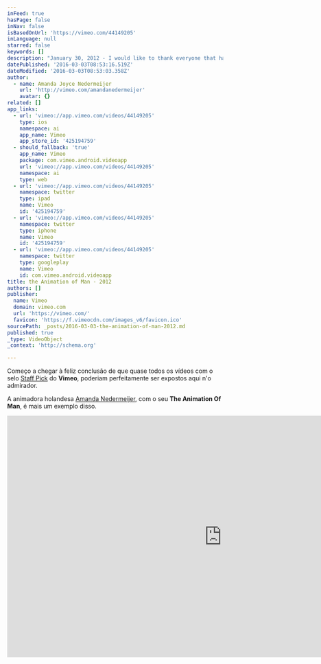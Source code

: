 ```yaml
---
inFeed: true
hasPage: false
inNav: false
isBasedOnUrl: 'https://vimeo.com/44149205'
inLanguage: null
starred: false
keywords: []
description: "January 30, 2012 - I would like to thank everyone that has taken the time to watch and appreciate my animation. It really is a great honor and incredibly motivating. I'm excited about creating new work and sharing it with you all! -- My graduation project."
datePublished: '2016-03-03T08:53:16.519Z'
dateModified: '2016-03-03T08:53:03.358Z'
author:
  - name: Amanda Joyce Nedermeijer
    url: 'http://vimeo.com/amandanedermeijer'
    avatar: {}
related: []
app_links:
  - url: 'vimeo://app.vimeo.com/videos/44149205'
    type: ios
    namespace: ai
    app_name: Vimeo
    app_store_id: '425194759'
  - should_fallback: 'true'
    app_name: Vimeo
    package: com.vimeo.android.videoapp
    url: 'vimeo://app.vimeo.com/videos/44149205'
    namespace: ai
    type: web
  - url: 'vimeo://app.vimeo.com/videos/44149205'
    namespace: twitter
    type: ipad
    name: Vimeo
    id: '425194759'
  - url: 'vimeo://app.vimeo.com/videos/44149205'
    namespace: twitter
    type: iphone
    name: Vimeo
    id: '425194759'
  - url: 'vimeo://app.vimeo.com/videos/44149205'
    namespace: twitter
    type: googleplay
    name: Vimeo
    id: com.vimeo.android.videoapp
title: the Animation of Man - 2012
authors: []
publisher:
  name: Vimeo
  domain: vimeo.com
  url: 'https://vimeo.com/'
  favicon: 'https://f.vimeocdn.com/images_v6/favicon.ico'
sourcePath: _posts/2016-03-03-the-animation-of-man-2012.md
published: true
_type: VideoObject
_context: 'http://schema.org'

---
```

Começo a chegar à feliz conclusão de que quase todos os vídeos com o selo [Staff Pick][0] do **Vimeo**, poderiam perfeitamente ser expostos aqui n'o admirador.

A animadora holandesa [Amanda Nedermeijer][1], com o seu **The Animation Of Man**, é mais um exemplo disso.

<iframe src="https://cdn.embedly.com/widgets/media.html?src=https%3A%2F%2Fplayer.vimeo.com%2Fvideo%2F44149205&amp;url=https%3A%2F%2Fvimeo.com%2F44149205&amp;image=http%3A%2F%2Fi.vimeocdn.com%2Fvideo%2F306605450_1280.jpg&amp;key=b7d04c9b404c499eba89ee7072e1c4f7&amp;type=text%2Fhtml&amp;schema=vimeo" width="1000" height="563" scrolling="no" frameborder="0" allowfullscreen="allowfullscreen" style=""></iframe>



[0]: http://t.umblr.com/redirect?z=https%3A%2F%2Fvimeo.com%2Fchannels%2Fstaffpicks&t=ZDU3Y2I1YjUzOGU2YTkwOTNmMDk2OTM5MDdkM2M3NzdkN2IzODZjOCwyZlVhRjFrYQ%3D%3D
[1]: http://t.umblr.com/redirect?z=http%3A%2F%2Fwww.amandanedermeijer.nl%2F&t=MjhiZDY1NDZlMmZlMDA0MjBlZjU4NGQ0NTQyZDg2YWI4MzdlNmEwZCwyZlVhRjFrYQ%3D%3D